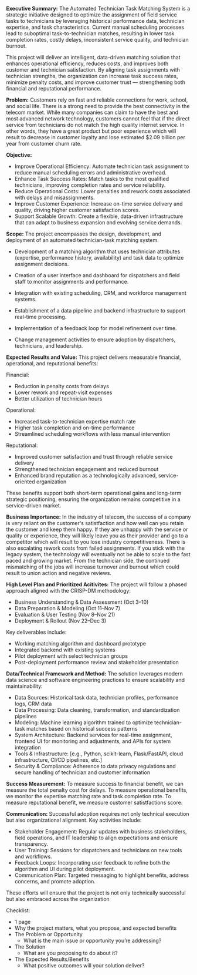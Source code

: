 **Executive Summary:**
The Automated Technician Task Matching System is a strategic initiative designed to optimize the assignment of field service tasks to technicians by leveraging historical performance data, technician expertise, and task characteristics. Current manual scheduling processes lead to suboptimal task-to-technician matches, resulting in lower task completion rates, costly delays, inconsistent service quality, and technician burnout.

This project will deliver an intelligent, data-driven matching solution that enhances operational efficiency, reduces costs, and improves both customer and technician satisfaction. By aligning task assignments with technician strengths, the organization can increase task success rates, minimize penalty costs, and improve customer trust — strengthening both financial and reputational performance.

**Problem:**
Customers rely on fast and reliable connections for work, school, and social life. There is a strong need to provide the best connectivity in the telecom market. While many companies can claim to have the best and most advanced network technology, customers cannot feel that if the direct service from technicians do not match the high quality internet service. In other words, they have a great product but poor experience which will result to decrease in customer loyalty and lose estimated $2.09 billion per year from customer churn rate. 

**Objective:**
- Improve Operational Efficiency: Automate technician task assignment to reduce manual scheduling errors and administrative overhead.
- Enhance Task Success Rates: Match tasks to the most qualified technicians, improving completion rates and service reliability.
- Reduce Operational Costs: Lower penalties and rework costs associated with delays and misassignments.
- Improve Customer Experience: Increase on-time service delivery and quality, driving higher customer satisfaction scores.
- Support Scalable Growth: Create a flexible, data-driven infrastructure that can adapt to business expansion and evolving service demands.

**Scope:**
The project encompasses the design, development, and deployment of an automated technician-task matching system.
- Development of a matching algorithm that uses technician attributes (expertise, performance history, availability) and task data to optimize assignment decisions.

- Creation of a user interface and dashboard for dispatchers and field staff to monitor assignments and performance.
- Integration with existing scheduling, CRM, and workforce management systems.
- Establishment of a data pipeline and backend infrastructure to support real-time processing.
- Implementation of a feedback loop for model refinement over time.
- Change management activities to ensure adoption by dispatchers, technicians, and leadership.

**Expected Results and Value:**
This project delivers measurable financial, operational, and reputational benefits:

Financial:
- Reduction in penalty costs from delays
- Lower rework and repeat-visit expenses
- Better utilization of technician hours

Operational:
- Increased task-to-technician expertise match rate
- Higher task completion and on-time performance
- Streamlined scheduling workflows with less manual intervention

Reputational:
- Improved customer satisfaction and trust through reliable service delivery
- Strengthened technician engagement and reduced burnout
- Enhanced brand reputation as a technologically advanced, service-oriented organization

These benefits support both short-term operational gains and long-term strategic positioning, ensuring the organization remains competitive in a service-driven market.

**Business Importance:**
In the industry of telecom, the success of a company is very reliant on the customer's satistfaction and how well can you retain the customer and keep them happy. If they are unhappy with the service or quality or experience, they will likely leave you as their provider and go to a competitor which will result to you lose industry competitiveness. There is also escalating rework costs from failed assignments. If you stick with the legacy system, the technology will eventually not be able to scale to the fast paced and growing market. From the technician side, the continued mismatching of the jobs will increase turnover and burnout which could result to union action and negative reviews.

**High Level Plan and Prioritized Acitivites:**
The project will follow a phased approach aligned with the CRISP-DM methodology:
- Business Understanding & Data Assessment (Oct 3–10)
- Data Preparation & Modeling (Oct 11–Nov 7)
- Evaluation & User Testing (Nov 8–Nov 21)
- Deployment & Rollout (Nov 22–Dec 3)

Key deliverables include:
- Working matching algorithm and dashboard prototype
- Integrated backend with existing systems
- Pilot deployment with select technician groups
- Post-deployment performance review and stakeholder presentation

**Data/Technical Framework and Method:**
The solution leverages modern data science and software engineering practices to ensure scalability and maintainability:
- Data Sources: Historical task data, technician profiles, performance logs, CRM data
- Data Processing: Data cleaning, transformation, and standardization pipelines
- Modeling: Machine learning algorithm trained to optimize technician-task matches based on historical success patterns
- System Architecture: Backend services for real-time assignment, frontend UI for monitoring and adjustments, and APIs for system integration
- Tools & Infrastructure: [e.g., Python, scikit-learn, Flask/FastAPI, cloud infrastructure, CI/CD pipelines, etc.]
- Security & Compliance: Adherence to data privacy regulations and secure handling of technician and customer information

**Success Measurement:**
To measure success to financial benefit, we can measure the total penalty cost for delays. To measure operational benefits, we monitor the expertise matching rate and task completion rate. To measure reputational benefit, we measure customer satistfactions score.

**Communication:**
Successful adoption requires not only technical execution but also organizational alignment. Key activities include:
- Stakeholder Engagement: Regular updates with business stakeholders, field operations, and IT leadership to align expectations and ensure transparency.
- User Training: Sessions for dispatchers and technicians on new tools and workflows.
- Feedback Loops: Incorporating user feedback to refine both the algorithm and UI during pilot deployment.
- Communication Plan: Targeted messaging to highlight benefits, address concerns, and promote adoption.

These efforts will ensure that the project is not only technically successful but also embraced across the organization

Checklist:
- 1 page
- Why the project matters, what you propose, and expected benefits
- The Problem or Opportunity
  - What is the main issue or opportunity you’re addressing?
- The Solution
  - What are you proposing to do about it?
- The Expected Results/Benefits
  - What positive outcomes will your solution deliver?
